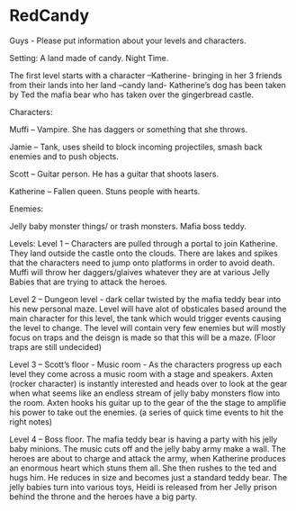 # RedCandy

Guys - Please put information about your levels and characters. 

Setting:
	A land made of candy.
	Night Time.
	
The first level starts with a character –Katherine- bringing in her 3 friends from their lands into her land –candy land-
Katherine’s dog has been taken by Ted the mafia bear who has taken over the gingerbread castle.

Characters:

Muffi – Vampire. She has daggers or something that she throws. 

Jamie – Tank, uses sheild to block incoming projectiles, smash back enemies and to push objects.

Scott – Guitar person. He has a guitar that shoots lasers. 

Katherine – Fallen queen. Stuns people with hearts. 

Enemies:

Jelly baby monster things/ or trash monsters.
Mafia boss teddy.

Levels:
Level 1 – Characters are pulled through a portal to join Katherine. They land outside the castle onto the clouds. There are lakes and spikes that the characters need to jump onto platforms in order to avoid death. Muffi will throw her daggers/glaives whatever they are at various Jelly Babies that are trying to attack the heroes. 

Level 2 – Dungeon level - dark cellar twisted by the mafia teddy bear into his new personal maze. Level will have alot of obsticales based around the main character for this level, the tank which would trigger events causing the level to change. The level will contain very few enemies but will mostly focus on traps and the deisgn is made so that this will be a maze. (Floor traps are still undecided)

Level 3 – Scott’s floor - Music room - As the characters progress up each level they come across a music room with a stage and speakers. Axten (rocker character) is instantly interested and heads over to look at the gear when what seems like an endless stream of jelly baby monsters flow into the room. Axten hooks his guitar up to the gear of the the stage to amplifie his power to take out the enemies. (a series of quick time events to hit the right notes)

Level 4 – Boss floor. The mafia teddy bear is having a party with his jelly baby minions. The music cuts off and the jelly baby army make a wall. The heroes are about to charge and attack the army, when Katherine produces an enormous heart which stuns them all. She then rushes to the ted and hugs him. He reduces in size and becomes just a standard teddy bear. The jelly babies turn into various toys, Heidi is released from her Jelly prison behind the throne and the heroes have a big party. 


